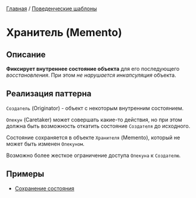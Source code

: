 [Главная](../..) / [Поведенческие шаблоны](..)

# Хранитель (Memento)



## Описание
**Фиксирует внутреннее состояние объекта** для его последующего *восстановления*. При этом *не нарушается инкапсуляция* объекта.

## Реализация паттерна

`Создатель` (Originator) - объект с некоторым внутренним состоянием. 

`Опекун` (Caretaker) может совершать какие-то действия, но при этом должна быть возможность откатить состояние `Создателя` до исходного. 

Состояние сохраняется в объекте `Хранителя` (Memento), который не может быть изменен `Опекуном`.

Возможно более жесткое ограничение доступа `Опекуна` к `Создателю`. 

## Примеры

* [Сохранение состояния](./base)